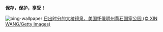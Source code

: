 
**保存，保护，享受！**

![bing-wallpaper](https://www.bing.com/th?id=OHR.YellowstoneGeyser_ZH-CN3441008468_1920x1080.jpg)
[日出时分的大棱镜泉，美国怀俄明州黄石国家公园 (© XIN WANG/Getty Images)](https://www.bing.com/search?q=%E9%BB%84%E7%9F%B3%E5%9B%BD%E5%AE%B6%E5%85%AC%E5%9B%AD&amp;form=hpcapt&amp;mkt=zh-cn)
  